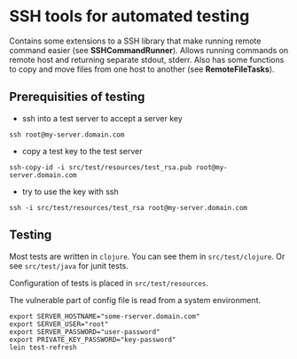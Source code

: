 # SSH tools for automated testing

Contains some extensions to a SSH library that make running remote command easier (see **SSHCommandRunner**). 
Allows running commands on remote host and returning separate stdout, stderr.  Also has some functions to copy and move files
from one host to another (see **RemoteFileTasks**).

## Prerequisities of testing
   - ssh into a test server to accept a server key
   ```shell
   ssh root@my-server.domain.com
   ```
   - copy a test key to the test server
   ```shell
   ssh-copy-id -i src/test/resources/test_rsa.pub root@my-server.domain.com
   ```
   - try to use the key with ssh
   ```shell
   ssh -i src/test/resources/test_rsa root@my-server.domain.com
   ```
   
## Testing

Most tests are written in `clojure`. You can see them in `src/test/clojure`. Or see `src/test/java` for junit tests.

Configuration of tests is placed in `src/test/resources`.

The vulnerable part of config file is read from a system environment.

```shell
export SERVER_HOSTNAME="some-rserver.domain.com"
export SERVER_USER="root"
export SERVER_PASSWORD="user-password"
export PRIVATE_KEY_PASSWORD="key-password"
lein test-refresh
```
